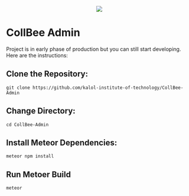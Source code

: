 <p  align="center">

<img  src="https://user-images.githubusercontent.com/41849970/70329060-82e20900-1860-11ea-888b-bc7190758454.png">

</p>

# CollBee Admin

Project is in early phase of production but you can still start developing. Here are the instructions:

## Clone the Repository:

  `git clone https://github.com/kalol-institute-of-technology/CollBee-Admin`
  
## Change Directory:

  `cd CollBee-Admin`
  
## Install Meteor Dependencies:

  `meteor npm install`
  
## Run Metoer Build

  `meteor`
